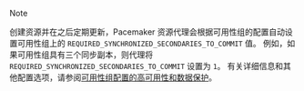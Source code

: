 >[!NOTE]
>创建资源并在之后定期更新，Pacemaker 资源代理会根据可用性组的配置自动设置可用性组上的 `REQUIRED_SYNCHRONIZED_SECONDARIES_TO_COMMIT` 值。 例如，如果可用性组具有三个同步副本，则代理将 `REQUIRED_SYNCHRONIZED_SECONDARIES_TO_COMMIT` 设置为 `1`。 有关详细信息和其他配置选项，请参阅[可用性组配置的高可用性和数据保护](..\linux\sql-server-linux-availability-group-ha.md)。 